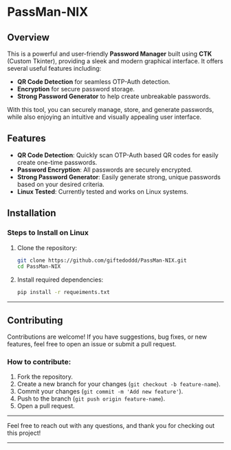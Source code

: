 # PassMan-NIX

## Overview
This is a powerful and user-friendly **Password Manager** built using **CTK** (Custom Tkinter), providing a sleek and 
modern graphical interface. It offers several useful features including:

- **QR Code Detection** for seamless OTP-Auth detection.
- **Encryption** for secure password storage.
- **Strong Password Generator** to help create unbreakable passwords.

With this tool, you can securely manage, store, and generate passwords, while also enjoying an intuitive and visually 
appealing user interface.

## Features
- **QR Code Detection**: Quickly scan OTP-Auth based QR codes for easily create one-time passwords.
- **Password Encryption**: All passwords are securely encrypted.
- **Strong Password Generator**: Easily generate strong, unique passwords based on your desired criteria.
- **Linux Tested**: Currently tested and works on Linux systems.

## Installation

### Steps to Install on Linux
1. Clone the repository:
    ```bash
    git clone https://github.com/giftedoddd/PassMan-NIX.git
    cd PassMan-NIX
    ```

2. Install required dependencies:
    ```bash
   pip install -r requeiments.txt
   ```

---

## Contributing

Contributions are welcome! If you have suggestions, bug fixes, or new features, feel free to open an issue or submit a pull request.

### How to contribute:
1. Fork the repository.
2. Create a new branch for your changes (`git checkout -b feature-name`).
3. Commit your changes (`git commit -m 'Add new feature'`).
4. Push to the branch (`git push origin feature-name`).
5. Open a pull request.

---

Feel free to reach out with any questions, and thank you for checking out this project!

---